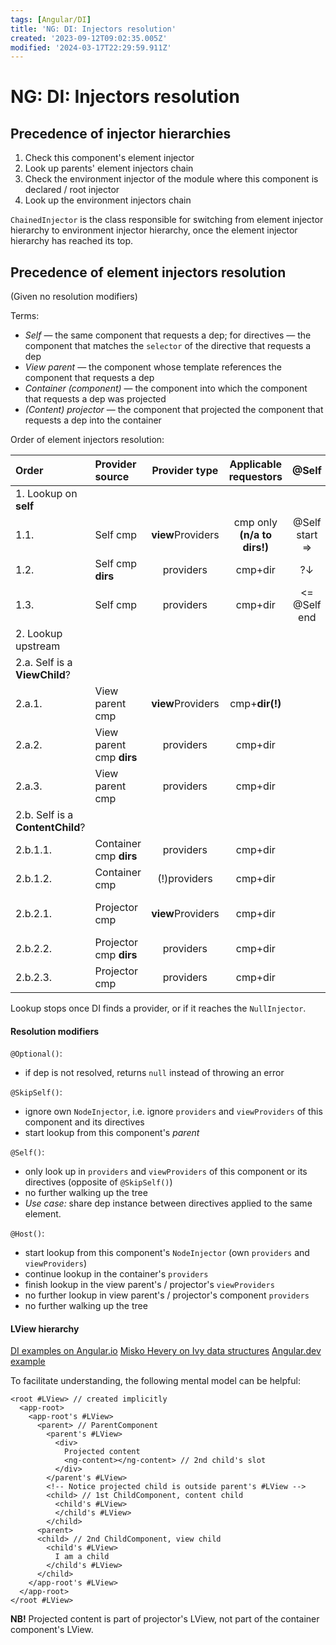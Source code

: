 ```yaml
---
tags: [Angular/DI]
title: 'NG: DI: Injectors resolution'
created: '2023-09-12T09:02:35.005Z'
modified: '2024-03-17T22:29:59.911Z'
---
```


# NG: DI: Injectors resolution


## Precedence of injector hierarchies

1. Check this component's element injector
2. Look up parents' element injectors chain
3. Check the environment injector of the module where this component is declared / root injector
4. Look up the environment injectors chain

`ChainedInjector` is the class responsible for switching from element injector hierarchy to environment injector hierarchy, once the element injector hierarchy has reached its top.


## Precedence of element injectors resolution

(Given no resolution modifiers)

Terms:
- _Self_ &mdash; the same component that requests a dep; for directives &mdash; the component that matches the `selector` of the directive that requests a dep
- _View parent_ &mdash; the component whose template references the component that requests a dep
- _Container (component)_ &mdash; the component into which the component that requests a dep was projected
- _(Content) projector_ &mdash; the component that projected the component that requests a dep into the container

Order of element injectors resolution:  

Order | Provider source | Provider type | Applicable requestors | @Self | @SkipSelf | @Host
:--- | :--- | :---: | :---: | :---: | :---: | :---: 
1. Lookup on **self** |  |  |  |  |  | 
1.1. | Self cmp | **view**Providers | cmp only **(n/a to dirs!)** | @Self start => |  | @Host start =>
1.2. | Self cmp **dirs** | providers | cmp+dir | ?&darr; |  | ?&darr;
1.3. | Self cmp | providers | cmp+dir | <= @Self end |  | ?&darr;
2. Lookup upstream |  |  |  |  |  | 
2.a. Self is a **ViewChild**? |  |  |  |  |  | 
2.a.1. | View parent cmp | **view**Providers | cmp+**dir(!)** |  | @SkipSelf start => | <= @Host end
2.a.2. | View parent cmp **dirs** | providers | cmp+dir |  | ?&darr; | 
2.a.3. | View parent cmp | providers | cmp+dir |  | ?&darr; | 
2.b. Self is a **ContentChild**? |  |  |  |  |  | 
2.b.1.1. | Container cmp **dirs** | providers | cmp+dir |  | @SkipSelf start => | ?&darr;
2.b.1.2. | Container cmp | (!)providers | cmp+dir |  | ?&darr; | ?&darr;
2.b.2.1. | Projector cmp | **view**Providers | cmp+dir |  | ?&darr; | <= @Host end
2.b.2.2. | Projector cmp **dirs** | providers | cmp+dir |  | ?&darr; | 
2.b.2.3. | Projector cmp | providers | cmp+dir |  | ?&darr; | 


Lookup stops once DI finds a provider, or if it reaches the `NullInjector`.


#### Resolution modifiers

`@Optional()`:
- if dep is not resolved, returns `null` instead of throwing an error

`@SkipSelf()`:
- ignore own `NodeInjector`, i.e. ignore `providers` and `viewProviders` of this component and its directives
- start lookup from this component's _parent_

`@Self()`:
- only look up in `providers` and `viewProviders` of this component or its directives (opposite of `@SkipSelf()`)
- no further walking up the tree
- _Use case:_ share dep instance between directives applied to the same element.

`@Host()`:
- start lookup from this component's `NodeInjector` (own `providers` and `viewProviders`)
- continue lookup in the container's `providers`
- finish lookup in the view parent's / projector's `viewProviders`
- no further lookup in view parent's / projector's component `providers`
- no further walking up the tree


#### LView hierarchy

[DI examples on Angular.io](https://angular.io/guide/hierarchical-dependency-injection#providing-services-in-component)
[Misko Hevery on Ivy data structures](https://blog.angular.io/ivys-internal-data-structures-f410509c7480)
[Angular.dev example](https://angular.dev/guide/di/hierarchical-dependency-injection)

To facilitate understanding, the following mental model can be helpful:

```
<root #LView> // created implicitly
  <app-root>
    <app-root's #LView>
      <parent> // ParentComponent
        <parent's #LView>
          <div>
            Projected content
            <ng-content></ng-content> // 2nd child's slot
          </div>          
        </parent's #LView>
        <!-- Notice projected child is outside parent's #LView -->
        <child> // 1st ChildComponent, content child
          <child's #LView>
          </child's #LView>
        </child>
      <parent>
      <child> // 2nd ChildComponent, view child
        <child's #LView>
          I am a child
        </child's #LView>
      </child>
    </app-root's #LView>
  </app-root>
</root #LView>
```

**NB!** Projected content is part of projector's LView, not part of the container component's LView.
